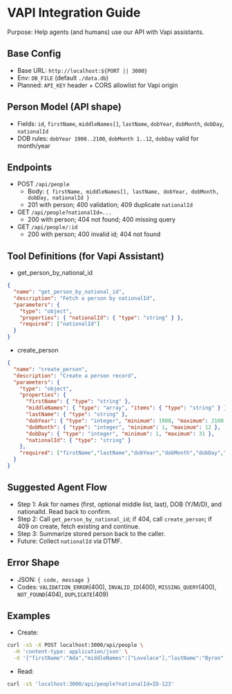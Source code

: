 # VAPI Integration Guide

Purpose: Help agents (and humans) use our API with Vapi assistants.

## Base Config
- Base URL: `http://localhost:${PORT || 3000}`
- Env: `DB_FILE` (default `./data.db`)
- Planned: `API_KEY` header + CORS allowlist for Vapi origin

## Person Model (API shape)
- Fields: `id`, `firstName`, `middleNames[]`, `lastName`, `dobYear`, `dobMonth`, `dobDay`, `nationalId`
- DOB rules: `dobYear 1900..2100`, `dobMonth 1..12`, `dobDay` valid for month/year

## Endpoints
- POST `/api/people`
  - Body: `{ firstName, middleNames[], lastName, dobYear, dobMonth, dobDay, nationalId }`
  - 201 with person; 400 validation; 409 duplicate `nationalId`
- GET `/api/people?nationalId=...`
  - 200 with person; 404 not found; 400 missing query
- GET `/api/people/:id`
  - 200 with person; 400 invalid id; 404 not found

## Tool Definitions (for Vapi Assistant)
- get_person_by_national_id
```json
{
  "name": "get_person_by_national_id",
  "description": "Fetch a person by nationalId",
  "parameters": {
    "type": "object",
    "properties": { "nationalId": { "type": "string" } },
    "required": ["nationalId"]
  }
}
```
- create_person
```json
{
  "name": "create_person",
  "description": "Create a person record",
  "parameters": {
    "type": "object",
    "properties": {
      "firstName": { "type": "string" },
      "middleNames": { "type": "array", "items": { "type": "string" } },
      "lastName": { "type": "string" },
      "dobYear": { "type": "integer", "minimum": 1900, "maximum": 2100 },
      "dobMonth": { "type": "integer", "minimum": 1, "maximum": 12 },
      "dobDay": { "type": "integer", "minimum": 1, "maximum": 31 },
      "nationalId": { "type": "string" }
    },
    "required": ["firstName","lastName","dobYear","dobMonth","dobDay","nationalId"]
  }
}
```

## Suggested Agent Flow
- Step 1: Ask for names (first, optional middle list, last), DOB (Y/M/D), and nationalId. Read back to confirm.
- Step 2: Call `get_person_by_national_id`; if 404, call `create_person`; if 409 on create, fetch existing and continue.
- Step 3: Summarize stored person back to the caller.
- Future: Collect `nationalId` via DTMF.

## Error Shape
- JSON: `{ code, message }`
- Codes: `VALIDATION_ERROR`(400), `INVALID_ID`(400), `MISSING_QUERY`(400), `NOT_FOUND`(404), `DUPLICATE`(409)

## Examples
- Create:
```bash
curl -sS -X POST localhost:3000/api/people \
  -H 'content-type: application/json' \
  -d '{"firstName":"Ada","middleNames":["Lovelace"],"lastName":"Byron","dobYear":1990,"dobMonth":12,"dobDay":10,"nationalId":"ID-123"}'
```
- Read:
```bash
curl -sS 'localhost:3000/api/people?nationalId=ID-123'
```
